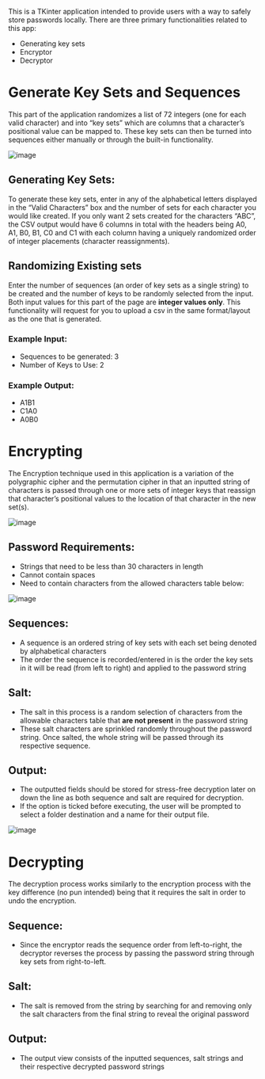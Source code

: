 This is a TKinter application intended to provide users with a way to safely store passwords locally. There are three primary functionalities related to this app:
- Generating key sets
- Encryptor
- Decryptor

# Generate Key Sets and Sequences
This part of the application randomizes a list of 72 integers (one for each valid character) and into “key sets” which are columns that a character’s positional value can be mapped to. These key sets can then be turned into sequences either manually or through the built-in functionality.

![image](https://github.com/RobErdei/password-cypher/assets/91911762/250f6566-620e-4150-93eb-f87097bb7f95)
 
## Generating Key Sets:
To generate these key sets, enter in any of the alphabetical letters displayed in the “Valid Characters” box and the number of sets for each character you would like created. If you only want 2 sets created for the characters “ABC”, the CSV output would have 6 columns in total with the headers being A0, A1, B0, B1, C0 and C1 with each column having a uniquely randomized order of integer placements (character reassignments).
## Randomizing Existing sets
Enter the number of sequences (an order of key sets as a single string) to be created and the number of keys to be randomly selected from the input. Both input values for this part of the page are **integer values only**. This functionality will request for you to upload a csv in the same format/layout as the one that is generated.
### Example Input:
- Sequences to be generated: 3
- Number of Keys to Use: 2
### Example Output:
- A1B1
- C1A0
- A0B0

# Encrypting
The Encryption technique used in this application is a variation of the polygraphic cipher and the permutation cipher in that an inputted string of characters is passed through one or more sets of integer keys that reassign that character’s positional values to the location of that character in the new set(s).

![image](https://github.com/RobErdei/password-cypher/assets/91911762/3da08acb-1a7b-4071-89d7-1b87ac9f80eb)
 
## Password Requirements:
 + Strings that need to be less than 30 characters in length
 + Cannot contain spaces
 + Need to contain characters from the allowed characters table below:

![image](https://github.com/RobErdei/password-cypher/assets/91911762/ff104d6e-d4ed-4e2f-ab76-8247a58e11b7)






## Sequences:
- A sequence is an ordered string of key sets with each set being denoted by alphabetical characters
- The order the sequence is recorded/entered in is the order the key sets in it will be read (from left to right) and applied to the password string
## Salt:
- The salt in this process is a random selection of characters from the allowable characters table that **are not present** in the password string
- These salt characters are sprinkled randomly throughout the password string. Once salted, the whole string will be passed through its respective sequence.
## Output:
- The outputted fields should be stored for stress-free decryption later on down the line as both sequence and salt are required for decryption. 
- If the option is ticked before executing, the user will be prompted to select a folder destination and a name for their output file. 

![image](https://github.com/RobErdei/password-cypher/assets/91911762/4fc05cce-b16d-4ead-9914-e1fd9a374d20)


# Decrypting
The decryption process works similarly to the encryption process with the key difference (no pun intended) being that it requires the salt in order to undo the encryption.
 
## Sequence:
- Since the encryptor reads the sequence order from left-to-right, the decryptor reverses the process by passing the password string through key sets from right-to-left.
## Salt:
- The salt is removed from the string by searching for and removing only the salt characters from the final string to reveal the original password
## Output:
- The output view consists of the inputted sequences, salt strings and their respective decrypted password strings
 
